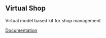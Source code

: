Virtual Shop
---

Virtual model based kit for shop management

[Documentation](https://docs.kosuha606.ru/en/2-virtualmodel/3-virtualadmin/1-virtualshop)
